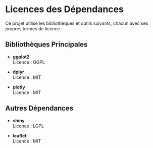 # Licences des Dépendances 

Ce projet utilise les bibliothèques et outils suivants, chacun avec ses propres termes de licence :

## Bibliothèques Principales

-   **ggplot2**\
    Licence : GGPL

-   **dplyr**\
    Licence : MIT

-   **plotly**\
    Licence : MIT

## Autres Dépendances

-   **shiny**\
    Licence : LGPL

-   **leaflet**\
    Licence : MIT
